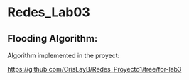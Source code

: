 # Redes_Lab03

## Flooding Algorithm:

Algorithm implemented in the proyect:

https://github.com/CrisLayB/Redes_Proyecto1/tree/for-lab3